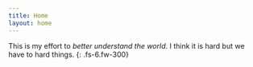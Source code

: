 ```yaml
---
title: Home
layout: home
---
```


This is my effort to *better understand the world*. I think it is hard but we have to hard things.
{: .fs-6.fw-300}



